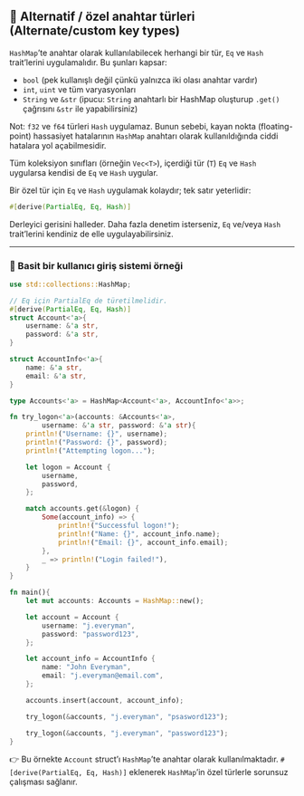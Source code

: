 ## 🔑 Alternatif / özel anahtar türleri (Alternate/custom key types)

`HashMap`’te anahtar olarak kullanılabilecek herhangi bir tür, `Eq` ve `Hash` trait’lerini uygulamalıdır. Bu şunları kapsar:

* `bool` (pek kullanışlı değil çünkü yalnızca iki olası anahtar vardır)
* `int`, `uint` ve tüm varyasyonları
* `String` ve `&str` (ipucu: `String` anahtarlı bir HashMap oluşturup `.get()` çağrısını `&str` ile yapabilirsiniz)

Not: `f32` ve `f64` türleri `Hash` uygulamaz. Bunun sebebi, kayan nokta (floating-point) hassasiyet hatalarının `HashMap` anahtarı olarak kullanıldığında ciddi hatalara yol açabilmesidir.

Tüm koleksiyon sınıfları (örneğin `Vec<T>`), içerdiği tür (`T`) `Eq` ve `Hash` uygularsa kendisi de `Eq` ve `Hash` uygular.

Bir özel tür için `Eq` ve `Hash` uygulamak kolaydır; tek satır yeterlidir:

```rust
#[derive(PartialEq, Eq, Hash)]
```

Derleyici gerisini halleder. Daha fazla denetim isterseniz, `Eq` ve/veya `Hash` trait’lerini kendiniz de elle uygulayabilirsiniz.

---

### 🧑 Basit bir kullanıcı giriş sistemi örneği

```rust
use std::collections::HashMap;

// Eq için PartialEq de türetilmelidir.
#[derive(PartialEq, Eq, Hash)]
struct Account<'a>{
    username: &'a str,
    password: &'a str,
}

struct AccountInfo<'a>{
    name: &'a str,
    email: &'a str,
}

type Accounts<'a> = HashMap<Account<'a>, AccountInfo<'a>>;

fn try_logon<'a>(accounts: &Accounts<'a>,
        username: &'a str, password: &'a str){
    println!("Username: {}", username);
    println!("Password: {}", password);
    println!("Attempting logon...");

    let logon = Account {
        username,
        password,
    };

    match accounts.get(&logon) {
        Some(account_info) => {
            println!("Successful logon!");
            println!("Name: {}", account_info.name);
            println!("Email: {}", account_info.email);
        },
        _ => println!("Login failed!"),
    }
}

fn main(){
    let mut accounts: Accounts = HashMap::new();

    let account = Account {
        username: "j.everyman",
        password: "password123",
    };

    let account_info = AccountInfo {
        name: "John Everyman",
        email: "j.everyman@email.com",
    };

    accounts.insert(account, account_info);

    try_logon(&accounts, "j.everyman", "psasword123");

    try_logon(&accounts, "j.everyman", "password123");
}
```

👉 Bu örnekte `Account` struct’ı `HashMap`’te anahtar olarak kullanılmaktadır. `#[derive(PartialEq, Eq, Hash)]` eklenerek `HashMap`’in özel türlerle sorunsuz çalışması sağlanır.
